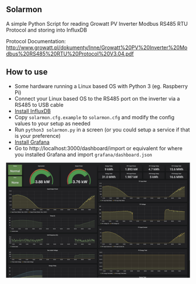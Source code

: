 Solarmon
----
A simple Python Script for reading Growatt PV Inverter Modbus RS485 RTU Protocol and storing into InfluxDB

Protocol Documentation: http://www.growatt.pl/dokumenty/Inne/Growatt%20PV%20Inverter%20Modbus%20RS485%20RTU%20Protocol%20V3.04.pdf


How to use
----
- Some hardware running a Linux based OS with Python 3 (eg. Raspberry Pi)
- Connect your Linux based OS to the RS485 port on the inverter via a RS485 to USB cable
- [Install InfluxDB](https://www.influxdata.com/)
- Copy `solarmon.cfg.example` to `solarmon.cfg` and modify the config values to your setup as needed
- Run `python3 solarmon.py` in a screen (or you could setup a service if that is your preference)
- [Install Grafana](https://grafana.com/)
- Go to http://localhost:3000/dashboard/import or equivalent for where you installed Grafana and import `grafana/dashboard.json`

![Inverter Grafana Dashboard](grafana/dashboard.png)
